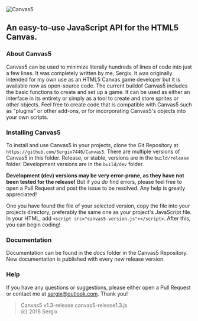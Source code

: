 <img src="https://sergix.github.io/img/canvas5-large.png" alt="Canvas5"/>

## An easy-to-use JavaScript API for the HTML5 Canvas.

### About Canvas5

  Canvas5 can be used to minimize literally hundreds of lines of code into just a few lines. It was completely written by me, Sergix. It was originally intended for my own use as an HTML5 Canvas game developer but it is available now as open-source code. The current buildof Canvas5 includes the basic functions to create and set up a game. It can be used as either an interface in its entirety or simply as a tool to create and store sprites or other objects. Feel free to create code that is compatible with Canvas5 such as "plugins" or other  add-ons, or for incorporating Canvas5's objects into your own scripts.  

### Installing Canvas5

  To install and use Canvas5 in your projects, clone the Git Repository at `https://github.com/Sergix7440/Canvas5`. There are multiple versions of Canvas5 in this folder. Release, or stable, versions are in the `build/release` folder. Development versions are in the `build/dev` folder.  

  __Development (dev) versions may be very error-prone, as they have not been tested for the release!__ But if you _do_ find errors, please feel free to open a Pull Request and post the issue to be resolved. Any help is greatly appreciated!  
  
  One you have found the file of your selected version, copy the file into your projects directory, preferably the same one as your project's JavaScript file. In your HTML, add `<script src="canvas5-version.js"></script>`. After this, you can begin coding!

### Documentation

  Documentation can be found in the _docs_ folder in the Canvas5 Repository. New documentation is published with every new release version.

### Help

  If you have any questions or suggestions, please either open a Pull Request or contact me at [sergix@outlook.com](mailto:sergix@outlook.com). Thank you!
  
  
> Canvas5 v1.3-release
> canvas5-release1.3.js  
> (c) 2016 Sergix  
